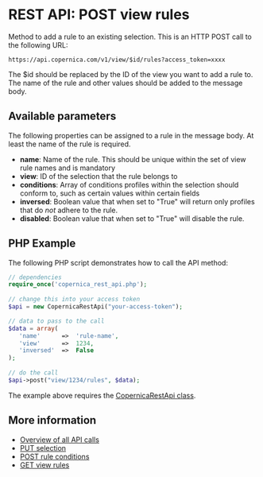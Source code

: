 # REST API: POST view rules

Method to add a rule to an existing selection. This is an HTTP POST call to 
the following URL:

`https://api.copernica.com/v1/view/$id/rules?access_token=xxxx`

The $id should be replaced by the ID of the view you want to add a rule to. 
The name of the rule and other values should be added to the message body.

## Available parameters

The following properties can be assigned to a rule in the message body. At 
least the name of the rule is required.

- **name**: Name of the rule. This should be unique within the set of view rule 
names and is mandatory
- **view**: ID of the selection that the rule belongs to
- **conditions**: Array of conditions profiles within the selection should conform to, 
such as certain values within certain fields
- **inversed**: Boolean value that when set to "True" will return only profiles 
that do *not* adhere to the rule.
- **disabled**: Boolean value that when set to "True" will disable the rule.

## PHP Example

The following PHP script demonstrates how to call the API method:

```php
// dependencies
require_once('copernica_rest_api.php');
    
// change this into your access token
$api = new CopernicaRestApi("your-access-token");

// data to pass to the call
$data = array(
   'name'      =>  'rule-name',
   'view'      =>  1234,
   'inversed'  =>  False
);
    
// do the call
$api->post("view/1234/rules", $data);
```

The example above requires the [CopernicaRestApi class](rest-php).

## More information

* [Overview of all API calls](rest-api)
* [PUT selection](rest-put-view)
* [POST rule conditions](rest-post-rule-conditions)
* [GET view rules](rest-get-view-rules)
